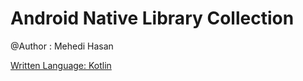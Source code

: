 # Android Native Library Collection 
@Author : Mehedi Hasan 

[Written Language: Kotlin](https://kotlinlang.org/)
